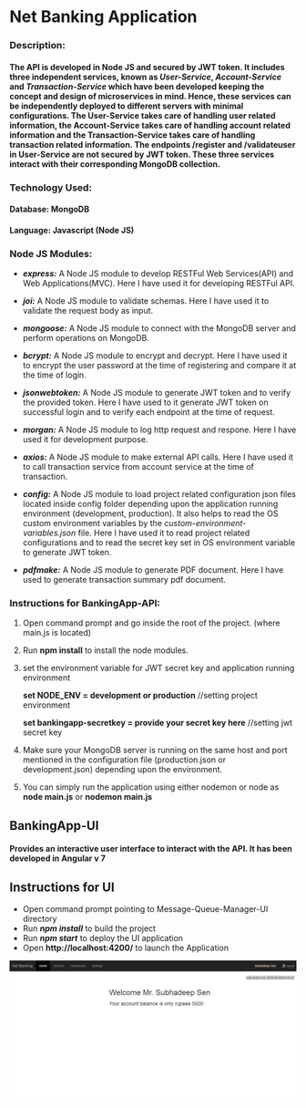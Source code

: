 # Net Banking Application

### Description:
#### The API is developed in Node JS and secured by JWT token. It includes three independent services, known as *__User-Service__*, *__Account-Service__* and *__Transaction-Service__* which have been developed keeping the concept and design of microservices in mind. Hence, these services can be independently deployed to different servers with minimal configurations. The User-Service takes care of handling user related information, the Account-Service takes care of handling account related information and the Transaction-Service takes care of handling transaction related information. The endpoints /register and /validateuser in User-Service are not secured by JWT token. These three services interact with their corresponding MongoDB collection.

### Technology Used:
#### Database: MongoDB
#### Language: Javascript (Node JS)

### Node JS Modules:
+ *__express:__* A Node JS module to develop RESTFul Web Services(API) and Web Applications(MVC). Here I have used it for developing RESTFul API.

+ *__joi:__* A Node JS module to validate schemas. Here I have used it to validate the request body as input.

+ *__mongoose:__* A Node JS module to connect with the MongoDB server and perform operations on MongoDB.

+ *__bcrypt:__* A Node JS module to encrypt and decrypt. Here I have used it to encrypt the user password at the time of registering and compare it at the time of login.

+ *__jsonwebtoken:__* A Node JS module to generate JWT token and to verify the provided token. Here I have used to it generate JWT token on successful login and to verify each endpoint at the time of request.

+ *__morgan:__* A Node JS module to log http request and respone. Here I have used it for development purpose.

+ *__axios:__* A Node JS module to make external API calls. Here I have used it to call transaction service from account service at the time of transaction.

+ *__config:__* A Node JS module to load project related configuration json files located inside config folder depending upon the application running environment (development, production). It also helps to read the OS custom environment variables by the *custom-environment-variables.json* file. Here I have used it to read project related configurations and to read the secret key set in OS environment variable to generate JWT token.

+ *__pdfmake:__* A Node JS module to generate PDF document. Here I have used to generate transaction summary pdf document.

### Instructions for BankingApp-API:
1.	Open command prompt and go inside the root of the project. (where main.js is located)
2.	Run __npm install__ to install the node modules.
2.	set the environment variable for JWT secret key and application running environment
	
    __set NODE_ENV = development or production__	//setting project environment
	
    __set bankingapp-secretkey = provide your secret key here__		//setting jwt secret key

3.	Make sure your MongoDB server is running on the same host and port mentioned in the configuration file (production.json or development.json) depending upon the environment.
4. 	You can simply run the application using either nodemon or node as __node main.js__ or __nodemon main.js__

## BankingApp-UI

#### Provides an interactive user interface to interact with the API. It has been developed in Angular v 7

## Instructions for UI

- Open command prompt pointing to Message-Queue-Manager-UI directory
- Run ___npm install___ to build the project
- Run ___npm start___ to deploy the UI application
- Open __http://localhost:4200/__ to launch the Application

<div style="text-align:center"><img src="https://github.com/SubhadeepSen/NetBanking-App-NodeJS-Angular7/blob/master/NetBanking-UI.jpg" /></div>
